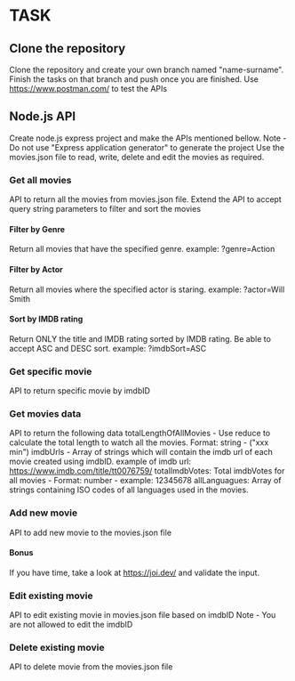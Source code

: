 # TASK

## Clone the repository

Clone the repository and create your own branch named "name-surname".
Finish the tasks on that branch and push once you are finished.
Use https://www.postman.com/ to test the APIs

## Node.js API

Create node.js express project and make the APIs mentioned bellow.
Note - Do not use "Express application generator" to generate the project
Use the movies.json file to read, write, delete and edit the movies as required.

### Get all movies

API to return all the movies from movies.json file.
Extend the API to accept query string parameters to filter and sort the movies

#### Filter by Genre

Return all movies that have the specified genre.
example: ?genre=Action

#### Filter by Actor

Return all movies where the specified actor is staring.
example: ?actor=Will Smith

#### Sort by IMDB rating

Return ONLY the title and IMDB rating sorted by IMDB rating. Be able to accept ASC and DESC sort.
example: ?imdbSort=ASC

### Get specific movie

API to return specific movie by imdbID

### Get movies data

API to return the following data
totalLengthOfAllMovies - Use reduce to calculate the total length to watch all the movies. Format: string - ("xxx min")
imdbUrls - Array of strings which will contain the imdb url of each movie created using imdbID.
example of imdb url: https://www.imdb.com/title/tt0076759/
totalImdbVotes: Total imdbVotes for all movies - Format: number - example: 12345678
allLanguagues: Array of strings containing ISO codes of all languages used in the movies.

### Add new movie

API to add new movie to the movies.json file

#### Bonus

If you have time, take a look at https://joi.dev/ and validate the input.

### Edit existing movie

API to edit existing movie in movies.json file based on imdbID
Note - You are not allowed to edit the imdbID

### Delete existing movie

API to delete movie from the movies.json file
